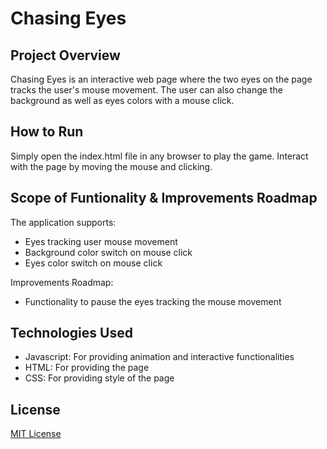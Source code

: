 # Chasing Eyes

## Project Overview

Chasing Eyes is an interactive web page where the two eyes on the page tracks the user's mouse movement. The user can also change the background as well as eyes colors with a mouse click.

## How to Run 
Simply open the index.html file in any browser to play the game. Interact with the page by moving the mouse and clicking.

## Scope of Funtionality & Improvements Roadmap

The application supports:
 - Eyes tracking user mouse movement
 - Background color switch on mouse click
 - Eyes color switch on mouse click

Improvements Roadmap:
 - Functionality to pause the eyes tracking the mouse movement

## Technologies Used
 
 - Javascript: For providing animation and interactive functionalities
 - HTML: For providing the page
 - CSS: For providing style of the page

## License
[MIT License](LICENSE)

